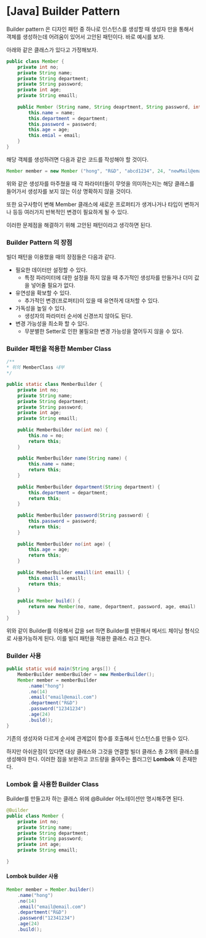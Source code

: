 # [Java] Builder Pattern



Builder pattern 은 디자인 패턴 중 하나로 인스턴스를 생성할 때 생성자 만을 통해서 객체를 생성하는데 어려움이 있어서 고안된 패턴이다. 바로 예시를 보자.

아래와 같은 클래스가 있다고 가정해보자.

```java
public class Member {
    private int no;
    private String name;
    private String department;
   	private String password;
    private int age;
    private String emaill;
    
    public Member (String name, String deaprtment, String password, int age, String emaill) {
        this.name = name;
        this.department = department;
        this.password = password;
        this.age = age;
        this.emial = email;
    }
}
```

해당 객체를 생성하려면 다음과 같은 코드를 작성해야 할 것이다.

```java
Member member = new Member ("hong", "R&D", "abcd1234", 24, "newMail@email.com");
```

위와 같은 생성자를 마주쳤을 때 각 파라미터들이 무엇을 의미하는지는 해당 클래스를 들어가서 생성자를 보지 않는 이상 명확하지 않을 것이다.

또한 요구사항이 변해 Member 클래스에 새로운 프로퍼티가 생겨나거나 타입이 변하거나 등등 여러가지 반복적인 변경이 필요하게 될 수 있다.

이러한 문제점을 해결하기 위해 고안된 패턴이라고 생각하면 된다.



### Builder Pattern 의 장점

빌더 패턴을 이용했을 때의 장점들은 다음과 같다.

* 필요한 데이터만 설정할 수 있다.
  * 특정 파라미터에 대한 설정을 하지 않을 때 추가적인 생성자를 만들거나 더미 값을 넣어줄 필요가 없다.
* 유연성을 확보할 수 있다.
  * 추가적인 변경(프로퍼티)이 있을 때 유연하게 대처할 수 있다.
* 가독성을 높일 수 있다.
  * 생성자의 파라미터 순서에 신경쓰지 않아도 된다.
* 변경 가능성을 최소화 할 수 있다.
  * 무분별한 Setter로 인한 불필요한 변경 가능성을 열어두지 않을 수 있다.



### Builder 패턴을 적용한 Member Class

```Java
/** 
* 위의 MemberClass 내부
*/

public static class MemberBuilder {
    private int no;
    private String name;
    private String department;
   	private String password;
    private int age;
    private String emaill;
    
    public MemberBuilder no(int no) {
        this.no = no;
        return this;
    }
    
    public MemberBuilder name(String name) {
        this.name = name;
        return this;
    }
    
    public MemberBuilder department(String department) {
        this.department = department;
        return this;
    }
    
    public MemberBuilder password(String password) {
        this.password = password;
        return this;
    }
    
    public MemberBuilder no(int age) {
        this.age = age;
        return this;
    }
    
    public MemberBuilder emaill(int emaill) {
        this.emaill = emaill;
        return this;
    }
    
    public Member build() {
        return new Member(no, name, department, password, age, email)
    }
}
```

위와 같이 Builder를 이용해서 값을 set 하면 Builder를 반환해서 메서드 체이닝 형식으로 사용가능하게 된다. 이를 빌더 패턴을 적용한 클래스 라고 한다.



### Builder 사용

```java
public static void main(String args[]) {
    MemberBuilder memberBuilder = new MemberBuilder();
    Member member = memberBuilder
        .name("hong")
        .no(14)
        .email("email@email.com")
        .department("R&D")
        .password("12341234")
        .age(24)
        .build();
}
```

기존의 생성자와 다르게 순서에 관계없이 함수를 호출해서 인스턴스를 만들수 있다.

하지만 아쉬운점이 있다면 대상 클래스와 그것을 연결할 빌더 클래스 총 2개의 클래스를 생성해야 한다.  이러한 점을 보완하고 코드량을 줄여주는 플러그인 **Lombok** 이 존재한다.



### Lombok 을 사용한 Builder Class

Builder를 만들고자 하는 클래스 위에 @Builder 어노테이션만 명시해주면 된다.

```java
@Builder
public class Member {
    private int no;
    private String name;
    private String department;
   	private String password;
    private int age;
    private String emaill;
    
}
```



#### Lombok builder 사용

```java
Member member = Member.builder()
    .name("hong")
    .no(14)
    .email("email@email.com")
    .department("R&D")
    .password("12341234")
    .age(24)
    .build();
```

